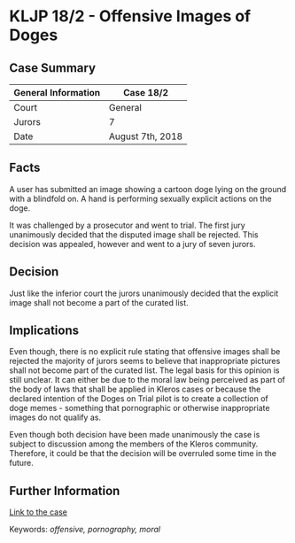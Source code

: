 # KLJP 18/2 - Offensive Images of Doges

## Case Summary

General Information | Case 18/2 
--- | ---
Court | General
Jurors | 7
Date | August 7th, 2018

## Facts
A user has submitted an image showing a cartoon doge lying on the ground with a blindfold on. A hand is performing sexually
explicit actions on the doge.

It was challenged by a prosecutor and went to trial. The first jury unanimously decided that the disputed image shall be
rejected. This decision was appealed, however and went to a jury of seven jurors.

## Decision
Just like the inferior court the jurors unanimously decided that the explicit image shall not become a part of the curated
list.

## Implications
Even though, there is no explicit rule stating that offensive images shall be rejected the majority of jurors seems to believe
that inappropriate pictures shall not become part of the curated list. The legal basis for this opinion is still unclear. It
can either be due to the moral law being perceived as part of the body of laws that shall be applied in Kleros cases or
because the declared intention of the Doges on Trial pilot is to create a collection of doge memes - something that
pornographic or otherwise inappropriate images do not qualify as.

Even though both decision have been made unanimously the case is subject to discussion among the members of the Kleros
community. Therefore, it could be that the decision will be overruled some time in the future.

## Further Information

[Link to the case](https://juror.kleros.io/cases/9)

Keywords: *offensive, pornography, moral*
